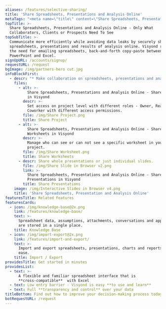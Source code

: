 ```yaml
---
aliases: /features/selective-sharing/
title: 'Share Spreadsheets, Presentations and Analysis Online'
metaTags: "<meta name=\"title\" content=\"Share Spreadsheets, Presentations and Analysis Online\">\r\n\r\n<meta name=\"description\" content=\"Communicate and share spreadsheets, presentations and analysis more efficiently and avoid data leaks and manual back-and-forth copy-paste between Excel and Powerpoint.\">\r\n\r\n<meta name=\"keywords\" content=\"share spreadsheet online, share presentations\">"
topTitle: >-
  Share Spreadsheets, Presentations and Analysis Online - Only What
  Collaborators, Clients or Prospects Need To See
topSubTitle: >-
  Communicate more efficiently while avoiding data leaks by securely sharing
  spreadsheets, presentations and results of analysis online. Visyond removes
  the need for emailing spreadsheets, back-and-forth copy-paste between
  PowerPoint and Excel.
signUpURL: /accounts/signup/
requestURL: /request
bgImage: /img/partners-hero cut.jpg
infoBlockFirst:
  - descr: "* Make collaboration on spreadsheets, presentations and analysis faster, safer and less prone to errors, unwanted changes and accidental data leakages\r\n* Share whole projects and control what each collaborator gets to see\r\n* Share whole spreadsheets, certain worksheets or only specific parts of a worksheet \r\n* Share full presentations or only individual slides linked to the spreadsheet without exposing data or calculations\r\n"
    files:
      - alt: >-
          Share Spreadsheets, Presentations and Analysis Online - Share Projects
          in Visyond
        descr: >-
          Set access on project level with different roles - Owner, Reader,
          Coworker with different access permissions.
        file: /img/Share Project.png
        title: Share Project
      - alt: >-
          Share Spreadsheets, Presentations and Analysis Online - Share
          Worksheets in Visyond
        descr: >-
          Manage who can see or can not see a specific worksheet in your
          project.
        file: /img/Share Worksheet.png
        title: Share Worksheets
      - descr: Share whole presentations or just individual slides.
        file: /img/Share Slide in Browser v2.png
        link: >-
          Share Spreadsheets, Presentations and Analysis Online - Share
          Presentations in Visyond
        title: Share Presentations
    image: /img/Interactive Slides in Browser v4.png
    title: 'Share Spreadsheets, Presentation and Analysis Online'
featuresTitle: Related Features
featuresCards:
  - icon: /img/knowledge-base@2x.png
    link: /features/knowledge-base/
    text: >-
      Spreadsheet data, assumptions, attachments, conversations and approvals
      are stored in a single place.
    title: Knowledge Base
  - icon: /img/import-export@2x.png
    link: /features/import-and-export/
    text: >-
      Import and export spreadsheets, presentations, charts and reports with
      ease.
    title: Import / Export
providesTitle: Get started in minutes
providesList:
  - text: >-
      A flexible and familiar spreadsheet interface that is
      **cross-compatible**  with Excel
  - text: Low entry barrier - Visyond is easy **to use and learn**
  - text: Full **transparency and control** over your data
titleBottom: Find out how to improve your decision-making process today
botRequestURL: /request
---
```


